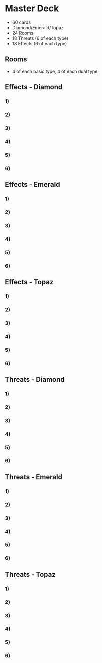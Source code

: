 # Master Deck
* 60 cards
* Diamond/Emerald/Topaz
* 24 Rooms
* 18 Threats (6 of each type)
* 18 Effects (6 of each type)

## Rooms
* 4 of each basic type, 4 of each dual type

## Effects - Diamond

### 1)

### 2)

### 3)

### 4)

### 5)

### 6)

## Effects - Emerald

### 1)

### 2)

### 3)

### 4)

### 5)

### 6)

## Effects - Topaz

### 1)

### 2)

### 3)

### 4)

### 5)

### 6)

## Threats - Diamond

### 1)

### 2)

### 3)

### 4)

### 5)

### 6)

## Threats - Emerald

### 1)

### 2)

### 3)

### 4)

### 5)

### 6)

## Threats - Topaz

### 1)

### 2)

### 3)

### 4)

### 5)

### 6)
